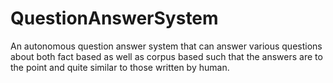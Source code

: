 # QuestionAnswerSystem
An autonomous question answer system that can answer various questions about both fact based as well as corpus based such that the answers are to the point and quite similar to those written by human.
